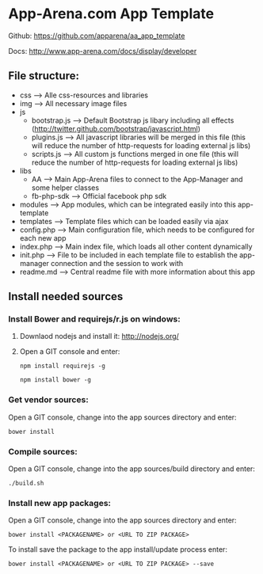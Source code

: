 
# App-Arena.com App Template

Github: https://github.com/apparena/aa_app_template

Docs:   http://www.app-arena.com/docs/display/developer

## File structure:

- css						--> Alle css-resources and libraries
- img						--> All necessary image files
- js
	- bootstrap.js			--> Default Bootstrap js libary including all effects (http://twitter.github.com/bootstrap/javascript.html)
	- plugins.js			--> All javascript libraries will be merged in this file (this will reduce the number of http-requests for loading external js libs)
	- scripts.js			--> All custom js functions merged in one file (this will reduce the number of http-requests for loading external js libs)
-  libs
	- AA					--> Main App-Arena files to connect to the App-Manager and some helper classes
	- fb-php-sdk			--> Official facebook php sdk 
- modules					--> App modules, which can be integrated easily into this app-template
- templates					--> Template files which can be loaded easily via ajax
- config.php				--> Main configuration file, which needs to be configured for each new app
- index.php					--> Main index file, which loads all other content dynamically
- init.php					--> File to be included in each template file to establish the app-manager connection and the session to work with
- readme.md					--> Central readme file with more information about this app

## Install needed sources

### Install Bower and requirejs/r.js on windows:
1. Downlaod nodejs and install it: http://nodejs.org/
2. Open a GIT console and enter:

    ```
    npm install requirejs -g
    ```

    ```
    npm install bower -g
    ```

### Get vendor sources:
Open a GIT console, change into the app sources directory and enter:
```
bower install
```

### Compile sources:
Open a GIT console, change into the app sources/build directory and enter:
```
./build.sh
```

### Install new app packages:
Open a GIT console, change into the app sources directory and enter:
```
bower install <PACKAGENAME> or <URL TO ZIP PACKAGE>
```

To install save the package to the app install/update process enter:
```
bower install <PACKAGENAME> or <URL TO ZIP PACKAGE> --save
```